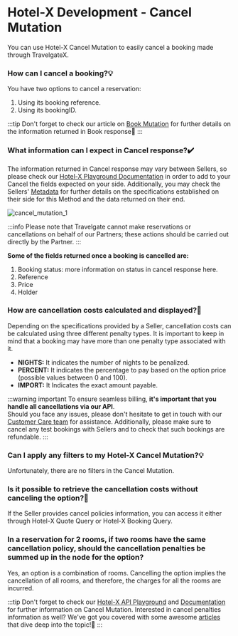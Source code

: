 ﻿---
sidebar_position: 1
---

# Hotel-X Development - Cancel Mutation

You can use Hotel-X Cancel Mutation to easily cancel a booking made through TravelgateX.

### How can I cancel a booking?💡
You have two options to cancel a reservation:
1. Using its booking reference.
1. Using its bookingID.

:::tip
Don't forget to check our article on [Book Mutation](/kb/our-products/are-you-a-buyer/our-methods/booking-flow/book/hotel-x-development-book-mutation) for further details on the information returned in Book response🚀
:::

### What information can I expect in Cancel response?✔️
The information returned in Cancel response may vary between Sellers, so please check our [Hotel-X Playground Documentation](/playground) in order to add to your Cancel the fields expected on your side. Additionally, you may check the Sellers' [Metadata](/kb/our-products/are-you-a-buyer/our-methods/static-content/hotel-x-metadata-query) for further details on the specifications established on their side for this Method and the data returned on their end.

![cancel_mutation_1](https://storage.travelgate.com/kbase/cancel_mutation_1.jpg)

:::info
Please note that Travelgate cannot make reservations or cancellations on behalf of our Partners; these actions should be carried out directly by the Partner.
:::


**Some of the fields returned once a booking is cancelled are:**
1. Booking status: more information on status in cancel response here.
1. Reference
1. Price
1. Holder


### How are cancellation costs calculated and displayed?🔢
Depending on the specifications provided by a Seller, cancellation costs can be calculated using three different penalty types. It is important to keep in mind that a booking may have more than one penalty type associated with it.

- **NIGHTS:** It indicates the number of nights to be penalized.
- **PERCENT:** It indicates the percentage to pay based on the option price (possible values between 0 and 100).
- **IMPORT:** It Indicates the exact amount payable.

:::warning important
To ensure seamless billing, **it's important that you handle all cancellations via our API**.  
Should you face any issues, please don't hesitate to get in touch with our [Customer Care team](https://app.travelgate.com/support) for assistance. Additionally, please make sure to cancel any test bookings with Sellers and to check that such bookings are refundable.
:::

### Can I apply any filters to my Hotel-X Cancel Mutation?💡
Unfortunately, there are no filters in the Cancel Mutation.

### Is it possible to retrieve the cancellation costs without canceling the option?🔎
If the Seller provides cancel policies information, you can access it either through Hotel-X Quote Query or Hotel-X Booking Query.

### In a reservation for 2 rooms, if two rooms have the same cancellation policy, should the cancellation penalties be summed up in the node for the option?  
Yes, an option is a combination of rooms. Cancelling the option implies the cancellation of all rooms, and therefore, the charges for all the rooms are incurred.
 
:::tip
Don't forget to check our [Hotel-X API Playground](/playground) and [Documentation](/docs/apis/for-buyers/hotel-x-pull-buyers-api/booking-management/cancel) for further information on Cancel Mutation. Interested in cancel penalties information as well? We've got you covered with some awesome [articles](/kb/faqs/faqs-cancel-policies/hotel-buyers-api-cancel-policies) that dive deep into the topic!🚀
:::
